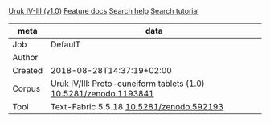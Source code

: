 

<div class="hdlinks">
  <a target="_blank" href="https://github.com/Nino-cunei/uruk/blob/master/docs/about.md" title="provenance of this corpus">Uruk IV-III (v1.0)</a>
  <a target="_blank" href="https://github.com/Nino-cunei/uruk/blob/master/docs/transcription.md" title="feature documentation">Feature docs</a>
  <a target="_blank" href="https://dans-labs.github.io/text-fabric/Api/General/#search-templates" title="Search Templates Introduction and Reference">Search help</a>
  <a target="_blank" href="http://nbviewer.jupyter.org/github/Nino-cunei/tutorials/blob/master/search.ipynb" title="Search tutorial in Jupyter Notebook">Search tutorial</a>
</div>



meta | data
--- | ---
Job | DefaulT
Author | 
Created | 2018-08-28T14:37:19+02:00
Corpus | Uruk IV/III: Proto-cuneiform tablets (1.0) [10.5281/zenodo.1193841](https://doi.org/10.5281/zenodo.1193841)
Tool | Text-Fabric 5.5.18 [10.5281/zenodo.592193](https://doi.org/10.5281/zenodo.592193)


# 

## 



